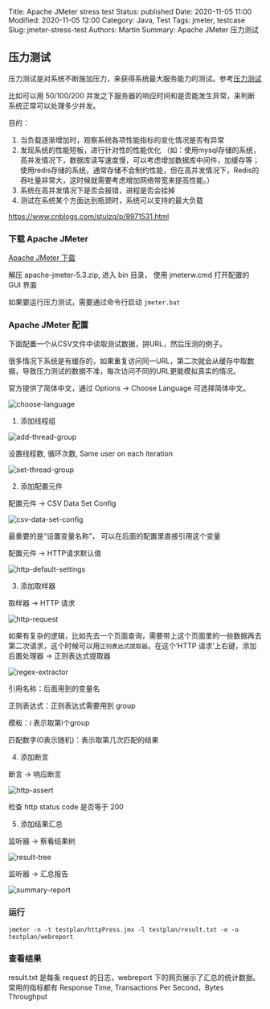 Title: Apache JMeter stress test
Status: published
Date: 2020-11-05 11:00
Modified: 2020-11-05 12:00
Category: Java, Test
Tags: jmeter, testcase
Slug: jmeter-stress-test
Authors: Martin
Summary: Apache JMeter 压力测试


## 压力测试

压力测试是对系统不断施加压力，来获得系统最大服务能力的测试。参考[压力测试](https://testerhome.com/articles/20911)

比如可以用 50/100/200 并发之下服务器的响应时间和是否能发生异常，来判断系统正常可以处理多少并发。

目的：
1. 当负载逐渐增加时，观察系统各项性能指标的变化情况是否有异常 
2. 发现系统的性能短板，进行针对性的性能优化
（如：使用mysql存储的系统，高并发情况下，数据库读写速度慢，可以考虑增加数据库中间件，加缓存等；使用redis存储的系统，通常存储不会制约性能，但在高并发情况下，Redis的吞吐量非常大，这时候就需要考虑增加网络带宽来提高性能。） 
3. 系统在高并发情况下是否会报错，进程是否会挂掉 
4. 测试在系统某个方面达到瓶颈时，系统可以支持的最大负载


https://www.cnblogs.com/stulzq/p/8971531.html


### 下载 Apache JMeter

[Apache JMeter 下载](http://jmeter.apache.org/download_jmeter.cgi)

解压 apache-jmeter-5.3.zip, 进入 bin 目录， 使用 jmeterw.cmd 打开配置的 GUI 界面

如果要运行压力测试，需要通过命令行启动 `jmeter.bat`


### Apache JMeter 配置

下面配置一个从CSV文件中读取测试数据，拼URL，然后压测的例子。

很多情况下系统是有缓存的，如果重复访问同一URL，第二次就会从缓存中取数据，导致压力测试的数据不准，每次访问不同的URL更能模拟真实的情况。

官方提供了简体中文，通过 Options -> Choose Language 可选择简体中文。

![choose-language](../images/jmeter/choose-language.png)

1. 添加线程组

![add-thread-group](../images/jmeter/add-thread-group.png)

设置线程数, 循环次数, Same user on each iteration

![set-thread-group](../images/jmeter/set-thread-group.png)

2. 添加配置元件

配置元件 -> CSV Data Set Config

![csv-data-set-config](../images/jmeter/csv-data-set-config.png)

最重要的是“设置变量名称”， 可以在后面的配置里直接引用这个变量

配置元件 -> HTTP请求默认值

![http-default-settings](../images/jmeter/http-default-settings.png)


3. 添加取样器

取样器 -> HTTP 请求

![http-request](../images/jmeter/http-request.png)

如果有复杂的逻辑，比如先去一个页面查询，需要带上这个页面里的一些数据再去第二次请求，这个时候可以用`正则表达式提取器`。在这个‘HTTP 请求’上右键，添加 后置处理器 -> 正则表达式提取器

![regex-extractor](../images/jmeter/regex-extractor.png)

引用名称：后面用到的变量名

正则表达式：正则表达式需要用到 group

模板：$i$ 表示取第i个group

匹配数字(0表示随机)：表示取第几次匹配的结果

4. 添加断言

断言 -> 响应断言

![http-assert](../images/jmeter/http-assert.png)

检查 http status code 是否等于 200

5. 添加结果汇总

监听器 -> 察看结果树

![result-tree](../images/jmeter/result-tree.png)

监听器 -> 汇总报告

![summary-report](../images/jmeter/result-tree.png)


### 运行

```
jmeter -n -t testplan/httpPress.jmx -l testplan/result.txt -e -o testplan/webreport
```

### 查看结果

result.txt 是每条 request 的日志，webreport 下的网页展示了汇总的统计数据。常用的指标都有 Response Time, Transactions Per Second，Bytes Throughput






